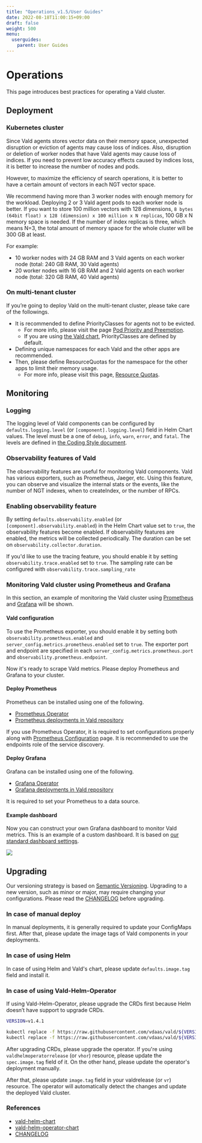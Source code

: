 ```yaml
---
title: "Operations_v1.5/User Guides"
date: 2022-08-18T11:00:15+09:00
draft: false
weight: 500
menu:
  userguides:
    parent: User Guides
---
```


# Operations

This page introduces best practices for operating a Vald cluster.

## Deployment

### Kubernetes cluster

Since Vald agents stores vector data on their memory space, unexpected disruption or eviction of agents may cause loss of indices.
Also, disruption or deletion of worker nodes that have Vald agents may cause loss of indices.
If you need to prevent low accuracy effects caused by indices loss, it is better to increase the number of nodes and pods.

However, to maximize the efficiency of search operations, it is better to have a certain amount of vectors in each NGT vector space.

We recommend having more than 3 worker nodes with enough memory for the workload.
Deploying 2 or 3 Vald agent pods to each worker node is better.
If you want to store 100 million vectors with 128 dimensions, `8 bytes (64bit float) x 128 (dimension) x 100 million x N replicas`, 100 GB x N memory space is needed.
If the number of index replicas is three, which means N=3, the total amount of memory space for the whole cluster will be 300 GB at least.

For example:

- 10 worker nodes with 24 GB RAM and 3 Vald agents on each worker node (total: 240 GB RAM, 30 Vald agents)
- 20 worker nodes with 16 GB RAM and 2 Vald agents on each worker node (total: 320 GB RAM, 40 Vald agents)

### On multi-tenant cluster

If you’re going to deploy Vald on the multi-tenant cluster, please take care of the followings.

- It is recommended to define PriorityClasses for agents not to be evicted.
    - For more info, please visit the page [Pod Priority and Preemption][pod-priority-preemption].
    - If you are using [the Vald chart][vald-helm-chart], PriorityClasses are defined by default.
- Defining unique namespaces for each Vald and the other apps are recommended.
- Then, please define ResourceQuotas for the namespace for the other apps to limit their memory usage.
    - For more info, please visit this page, [Resource Quotas][resource-quota].

## Monitoring

### Logging

The logging level of Vald components can be configured by `defaults.logging.level` (or `[component].logging.level`) field in Helm Chart values.
The level must be a one of `debug`, `info`, `warn`, `error`, and `fatal`.
The levels are defined in [the Coding Style document](/docs/v1.5/contributing/coding-style#logging).

### Observability features of Vald

The observability features are useful for monitoring Vald components.
Vald has various exporters, such as Prometheus, Jaeger, etc.
Using this feature, you can observe and visualize the internal stats or the events, like the number of NGT indexes, when to createIndex, or the number of RPCs.

### Enabling observability feature

By setting `defaults.observability.enabled` (or `[component].observability.enabled`) in the Helm Chart value set to `true`, the observability features become enabled.
If observability features are enabled, the metrics will be collected periodically.
The duration can be set on `observability.collector.duration`.

If you'd like to use the tracing feature, you should enable it by setting `observability.trace.enabled` set to `true`. The sampling rate can be configured with `observability.trace.sampling_rate`

### Monitoring Vald cluster using Prometheus and Grafana

In this section, an example of monitoring the Vald cluster using [Prometheus][prometheus-io] and [Grafana][grafana] will be shown.

#### Vald configuration

To use the Prometheus exporter, you should enable it by setting both `observability.prometheus.enabled` and `server_config.metrics.prometheus.enabled` set to `true`.
The exporter port and endpoint are specified in each `server_config.metrics.prometheus.port` and `observability.prometheus.endpoint`.

Now it's ready to scrape Vald metrics.
Please deploy Prometheus and Grafana to your cluster.

#### Deploy Prometheus

Prometheus can be installed using one of the following.

- [Prometheus Operator][prometheus-operator]
- [Prometheus deployments in Vald repository][vald-prometheus]

If you use Prometheus Operator, it is required to set configurations properly along with [Prometheus Configuration][prometheus-configuration] page.
It is recommended to use the endpoints role of the service discovery.

#### Deploy Grafana

Grafana can be installed using one of the following.

- [Grafana Operator][grafana-operator]
- [Grafana deployments in Vald repository][vald-grafana]

It is required to set your Prometheus to a data source.

#### Example dashboard

Now you can construct your own Grafana dashboard to monitor Vald metrics.
This is an example of a custom dashboard. It is based on [our standard dashboard settings][vald-grafana-dashboards].

<img src="/images/v1.5/guides/operations/grafana-example.png" />


## Upgrading

Our versioning strategy is based on [Semantic Versioning][semver].
Upgrading to a new version, such as minor or major, may require changing your configurations.
Please read the [CHANGELOG][CHANGELOG] before upgrading.

### In case of manual deploy

In manual deployments, it is generally required to update your ConfigMaps first.
After that, please update the image tags of Vald components in your deployments.

### In case of using Helm

In case of using Helm and Vald's chart, please update `defaults.image.tag` field and install it.

### In case of using Vald-Helm-Operator

If using Vald-Helm-Operator, please upgrade the CRDs first because Helm doesn’t have support to upgrade CRDs.

```bash
VERSION=v1.4.1
```

```bash
kubectl replace -f https://raw.githubusercontent.com/vdaas/vald/${VERSION}/charts/vald-helm-operator/crds/valdrelease.yaml && \
kubectl replace -f https://raw.githubusercontent.com/vdaas/vald/${VERSION}/charts/vald-helm-operator/crds/valdhelmoperatorrelease.yaml
```

After upgrading CRDs, please upgrade the operator.
If you're using `valdhelmoperatorrelease` (or `vhor`) resource, please update the `spec.image.tag` field of it.
On the other hand, please update the operator's deployment manually.

After that, please update `image.tag` field in your valdrelease (or `vr`) resource.
The operator will automatically detect the changes and update the deployed Vald cluster.




### References

- [vald-helm-chart](vald-helm-chart)
- [vald-helm-operator-chart](vald-helm-operator-chart)
- [CHANGELOG](CHANGELOG)


[vald-helm-chart]: https://github.com/vdaas/vald/tree/main/charts/vald
[vald-helm-operator-chart]: https://github.com/vdaas/vald/tree/main/charts/vald-helm-operator
[CHANGELOG]: https://vald.vdaas.org/docs/release/changelog/

[pod-priority-preemption]: https://kubernetes.io/docs/concepts/configuration/pod-priority-preemption/
[resource-quota]: https://kubernetes.io/docs/concepts/policy/resource-quotas/

[prometheus-io]: https://prometheus.io/
[grafana]: https://grafana.com
[vald-prometheus]: https://github.com/vdaas/vald/tree/main/k8s/metrics/prometheus
[prometheus-operator]: https://github.com/coreos/prometheus-operator
[prometheus-configuration]: https://prometheus.io/docs/prometheus/latest/configuration/configuration/
[vald-grafana]: https://github.com/vdaas/vald/tree/main/k8s/metrics/grafana
[vald-grafana-dashboards]: https://github.com/vdaas/vald/tree/main/k8s/metrics/grafana/dashboards
[grafana-operator]: https://operatorhub.io/operator/grafana-operator
[semver]: https://semver.org/
